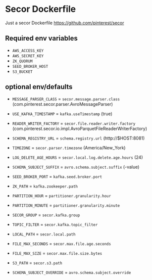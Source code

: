 # Secor Dockerfile

Just a secor Dockerfile
https://github.com/pinterest/secor

## Required env variables
- `AWS_ACCESS_KEY`
- `AWS_SECRET_KEY`
- `ZK_QUORUM`
- `SEED_BROKER_HOST`
- `S3_BUCKET`

## optional env/defaults

- `MESSAGE_PARSER_CLASS` = `secor.message.parser.class` (com.pinterest.secor.parser.AvroMessageParser)
- `USE_KAFKA_TIMESTAMP` = `kafka.useTimestamp` (true)
- `READER_WRITER_FACTORY` = `secor.file.reader.writer.factory` (com.pinterest.secor.io.impl.AvroParquetFileReaderWriterFactory)
- `SCHEMA_REGISTRY_URL` = `schema.registry.url` (http://$HOST:8081)
- `TIMEZONE` = `secor.parser.timezone` (America/New_York)
- `LOG_DELETE_AGE_HOURS` = `secor.local.log.delete.age.hours` (24)
- `SCHEMA_SUBJECT_SUFFIX` = `avro.schema.subject.suffix` (-value)

- `SEED_BROKER_PORT` = `kafka.seed.broker.port`
- `ZK_PATH` = `kafka.zookeeper.path`
- `PARTITION_HOUR` = `partitioner.granularity.hour`
- `PARTITION_MINUTE` = `partitioner.granularity.minute`
- `SECOR_GROUP` = `secor.kafka.group`
- `TOPIC_FILTER` = `secor.kafka.topic_filter`
- `LOCAL_PATH` = `secor.local.path`
- `FILE_MAX_SECONDS` = `secor.max.file.age.seconds`
- `FILE_MAX_SIZE` = `secor.max.file.size.bytes`
- `S3_PATH` = `secor.s3.path`
- `SCHEMA_SUBJECT_OVERRIDE` = `avro.schema.subject.override`

